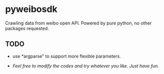 pyweibosdk
==========

Crawling data from weibo open API. Powered by pure python, no other packages requested.


## TODO
* use *argparse" to support more flexible parameters.


* *Feel free to modify the codes and try whatever you like. Just have fun.*
